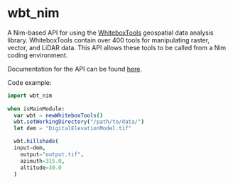 # wbt_nim
 A Nim-based API for using the [WhiteboxTools](https://jblindsay.github.io/wbt_book/preface.html) geospatial data analysis library.
 WhiteboxTools contain over 400 tools for manipulating raster, vector, and LiDAR data. This API allows these tools to be called
 from a Nim coding environment.

Documentation for the API can be found [here](https://jblindsay.github.io/wbt_nim/wbt_nim.html).

Code example:

```nim
import wbt_nim
 
when isMainModule:
  var wbt = newWhiteboxTools()
  wbt.setWorkingDirectory("/path/to/data/")
  let dem = "DigitalElevationModel.tif"

  wbt.hillshade(
  input=dem, 
    output="output.tif",
    azimuth=315.0, 
    altitude=30.0
  )